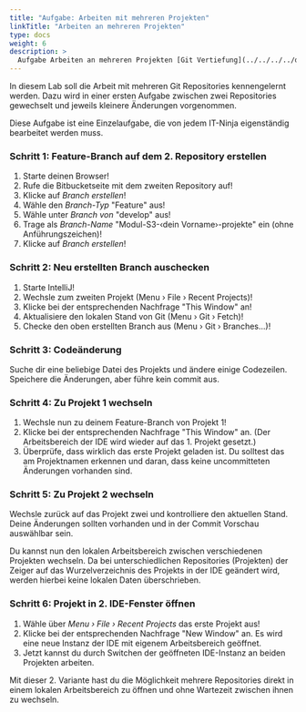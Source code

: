 ```yaml
---
title: "Aufgabe: Arbeiten mit mehreren Projekten"
linkTitle: "Arbeiten an mehreren Projekten"
type: docs
weight: 6
description: >
  Aufgabe Arbeiten an mehreren Projekten [Git Vertiefung](../../../../docs/git/vertiefung/parallel-processing)
---
```


In diesem Lab soll die Arbeit mit mehreren Git Repositories kennengelernt werden. Dazu wird in einer
ersten Aufgabe zwischen zwei Repositories gewechselt und jeweils kleinere Änderungen vorgenommen.

Diese Aufgabe ist eine Einzelaufgabe, die von jedem IT-Ninja eigenständig bearbeitet werden muss.

### Schritt 1: Feature-Branch auf dem 2. Repository erstellen

1. Starte deinen Browser!
2. Rufe die Bitbucketseite mit dem zweiten Repository auf!
3. Klicke auf _Branch erstellen_!
4. Wähle den _Branch-Typ_ "Feature" aus!
5. Wähle unter _Branch von_ "develop" aus!
6. Trage als _Branch-Name_  "Modul-S3-‹dein Vorname›-projekte" ein (ohne Anführungszeichen)!
7. Klicke auf _Branch erstellen_!

### Schritt 2: Neu erstellten Branch auschecken

1. Starte IntelliJ!
2. Wechsle zum zweiten Projekt (Menu › File › Recent Projects)!
3. Klicke bei der entsprechenden Nachfrage "This Window" an!
4. Aktualisiere den lokalen Stand von Git (Menu › Git › Fetch)!
5. Checke den oben erstellten Branch aus (Menu › Git › Branches...)!

### Schritt 3: Codeänderung

Suche dir eine beliebige Datei des Projekts und ändere einige Codezeilen. Speichere die Änderungen,
aber führe kein commit aus.

### Schritt 4: Zu Projekt 1 wechseln

1. Wechsle nun zu deinem Feature-Branch von Projekt 1!
2. Klicke bei der entsprechenden Nachfrage "This Window" an. (Der Arbeitsbereich der IDE wird wieder auf das 1. Projekt gesetzt.)
3. Überprüfe, dass wirklich das erste Projekt geladen ist. Du solltest das am Projektnamen erkennen
und daran, dass keine uncommitteten Änderungen vorhanden sind.

### Schritt 5: Zu Projekt 2 wechseln

Wechsle zurück auf das Projekt zwei und kontrolliere den aktuellen Stand. Deine Änderungen sollten
vorhanden und in der Commit Vorschau auswählbar sein.

Du kannst nun den lokalen Arbeitsbereich zwischen verschiedenen Projekten wechseln. Da bei unterschiedlichen
Repositories (Projekten) der Zeiger auf das Wurzelverzeichnis des Projekts in der IDE geändert wird,
werden hierbei keine lokalen Daten überschrieben.

### Schritt 6: Projekt in 2. IDE-Fenster öffnen

1. Wähle über _Menu › File › Recent Projects_ das erste Projekt aus!
2. Klicke bei der entsprechenden Nachfrage "New Window" an. Es wird eine neue Instanz der IDE mit eigenem Arbeitsbereich geöffnet.
3. Jetzt kannst du durch Switchen der geöffneten IDE-Instanz an beiden Projekten arbeiten.

Mit dieser 2. Variante hast du die Möglichkeit mehrere Repositories direkt in einem lokalen Arbeitsbereich
zu öffnen und ohne Wartezeit zwischen ihnen zu wechseln.
